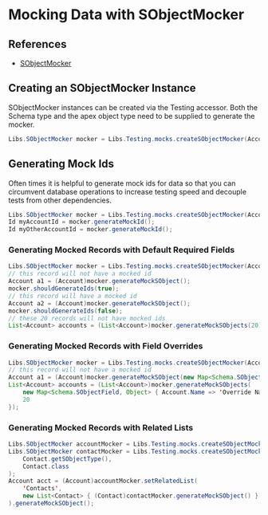 # Mocking Data with SObjectMocker

## References

- [SObjectMocker](../apex/Testing/SObjectMocker.md)

## Creating an SObjectMocker Instance

SObjectMocker instances can be created via the Testing accessor. Both the Schema type and the apex object type need to be supplied to generate the mocker.

```java
Libs.SObjectMocker mocker = Libs.Testing.mocks.createSObjectMocker(Account.getSObjectType(), Account.class);
```

## Generating Mock Ids

Often times it is helpful to generate mock ids for data so that you can circumvent database operations to increase testing speed and decouple tests from other dependencies.

```java
Libs.SObjectMocker mocker = Libs.Testing.mocks.createSObjectMocker(Account.getSObjectType(), Account.class);
Id myAccountId = mocker.generateMockId();
Id myOtherAccountId = mocker.generateMockId();
```

### Generating Mocked Records with Default Required Fields

```java
Libs.SObjectMocker mocker = Libs.Testing.mocks.createSObjectMocker(Account.getSObjectType(), Account.class);
// this record will not have a mocked id
Account a1 = (Account)mocker.generateMockSObject();
mocker.shouldGenerateIds(true);
// this record will have a mocked id
Account a2 = (Account)mocker.generateMockSObject();
mocker.shouldGenerateIds(false);
// these 20 records will not have mocked ids
List<Account> accounts = (List<Account>)mocker.generateMockSObjects(20);
```

### Generating Mocked Records with Field Overrides

```java
Libs.SObjectMocker mocker = Libs.Testing.mocks.createSObjectMocker(Account.getSObjectType(), Account.class);
// this record will not have a mocked id
Account a1 = (Account)mocker.generateMockSObject(new Map<Schema.SObjectField, Object> { Account.Name => 'Override Name' });
List<Account> accounts = (List<Account>)mocker.generateMockSObjects(
    new Map<Schema.SObjectField, Object> { Account.Name => 'Override Name',
    20
});
```

### Generating Mocked Records with Related Lists

```java
Libs.SObjectMocker accountMocker = Libs.Testing.mocks.createSObjectMocker(Account.getSObjectType(), Account.class);
Libs.SObjectMocker contactMocker = Libs.Testing.mocks.createSObjectMocker(
    Contact.getSObjectType(),
    Contact.class
);
Account acct = (Account)accountMocker.setRelatedList(
    'Contacts',
    new List<Contact> { (Contact)contactMocker.generateMockSObject() }
).generateMockSObject();
```
